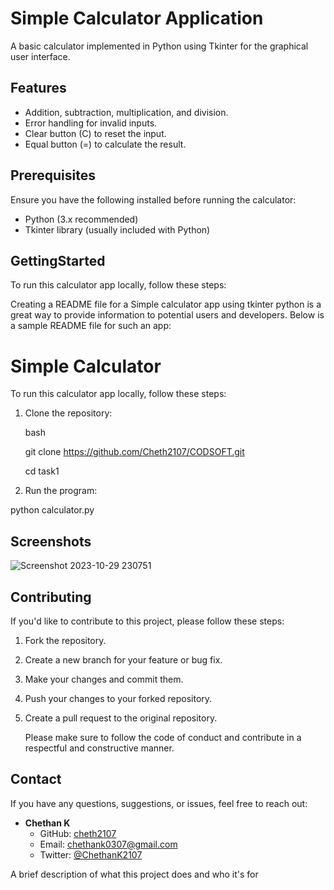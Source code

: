 
# Simple Calculator Application

A basic calculator implemented in Python using Tkinter for the graphical user interface.


## Features

- Addition, subtraction, multiplication, and division.
- Error handling for invalid inputs.
- Clear button (C) to reset the input.
- Equal button (=) to calculate the result.

## Prerequisites

Ensure you have the following installed before running the calculator:

- Python (3.x recommended)
- Tkinter library (usually included with Python)

## GettingStarted

To run this calculator app locally, follow these steps:

Creating a README file for a Simple calculator app using tkinter python is a great way to provide information to potential users and developers. Below is a sample README file for such an app:

# Simple Calculator

To run this calculator app locally, follow these steps:

1. Clone the repository:

   bash
  
   git clone https://github.com/Cheth2107/CODSOFT.git
   
   cd task1

2. Run the program:

 python calculator.py


## Screenshots

![Screenshot 2023-10-29 230751](https://github.com/Cheth2107/CODSOFT/assets/143086835/02c87885-c7f9-4f9d-8329-f931770df1ca)



## Contributing

If you'd like to contribute to this project, please follow these steps:

1. Fork the repository.
2. Create a new branch for your feature or bug fix.
3. Make your changes and commit them.
4. Push your changes to your forked repository.
5. Create a pull request to the original repository.

    Please make sure to follow the code of conduct and contribute  in a respectful and constructive manner.



## Contact

If you have any questions, suggestions, or issues, feel free to reach out:

- **Chethan K**
  - GitHub: [cheth2107](https://github.com/Cheth2107)
  - Email: chethank0307@gmail.com
  - Twitter: [@ChethanK2107](https://twitter.com/ChethanK2107)


A brief description of what this project does and who it's for

